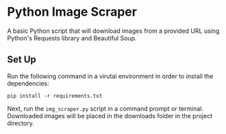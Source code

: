 # Python Image Scraper

A basic Python script that will download images from a provided URL using Python's Requests library and Beautiful Soup.

## Set Up

Run the following command in a virutal environment in order to install the dependencies:

`pip install -r requirements.txt`

Next, run the `img_scraper.py` script in a command prompt or terminal. Downloaded images will be placed in the downloads folder in the project directory.